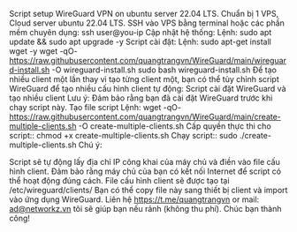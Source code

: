 Script setup WireGuard VPN on ubuntu server 22.04 LTS.
Chuẩn bị 1 VPS, Cloud server ubuntu 22.04 LTS.
SSH vào VPS bằng terminal hoặc các phần mềm chuyên dụng: ssh user@you-ip
Cập nhật hệ thống:
Lệnh:
sudo apt update && sudo apt upgrade -y
Script cài đặt:
Lệnh:
sudo apt-get install wget -y
wget -qO- https://raw.githubusercontent.com/quangtrangvn/WireGuard/main/wireguard-install.sh -O wireguard-install.sh
sudo bash wireguard-install.sh
Để tạo nhiều client một lần thay vì tạo từng client một, bạn có thể tùy chỉnh script WireGuard để tạo nhiều cấu hình client tự động:
Script cài đặt WireGuard và tạo nhiều client Lưu ý: Đảm bảo rằng bạn đã cài đặt WireGuard trước khi chạy script này. Tạo file script
Lệnh:
wget -qO- https://raw.githubusercontent.com/quangtrangvn/WireGuard/main/create-multiple-clients.sh -O create-multiple-clients.sh
Cấp quyền thực thi cho script::
chmod +x create-multiple-clients.sh
Chạy script::
sudo ./create-multiple-clients.sh
Chú ý:

Script sẽ tự động lấy địa chỉ IP công khai của máy chủ và điền vào file cấu hình client.
Đảm bảo rằng máy chủ của bạn có kết nối Internet để script có thể hoạt động đúng cách.
File cấu hình client sẽ được tạo tại /etc/wireguard/clients/ Bạn có thể copy file này sang thiết bị client và import vào ứng dụng WireGuard.
Liên hệ https://t.me/quangtrangvn or mail: ad@networkz.vn tôi sẽ giúp bạn nếu rảnh (không thu phí).
Chúc bạn thành công!

